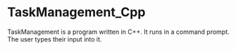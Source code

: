 # TaskManagement_Cpp
TaskManagement is a program written in C++. It runs in a command prompt. The user types their input into it.
 
